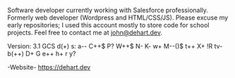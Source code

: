 Software developer currently working with Salesforce professionally. Formerly web developer (Wordpress and HTML/CSS/JS). Please excuse my early repositories; I used this account mostly to store code for school projects. Feel free to contact me at john@dehart.dev.

Version: 3.1
GCS d(+) s: a-- C++$ P? W++$ N- K- w+ M--()$ t++ X+ !R tv- b(++) D+ G e++ h+ r y?

-Website-
https://dehart.dev
